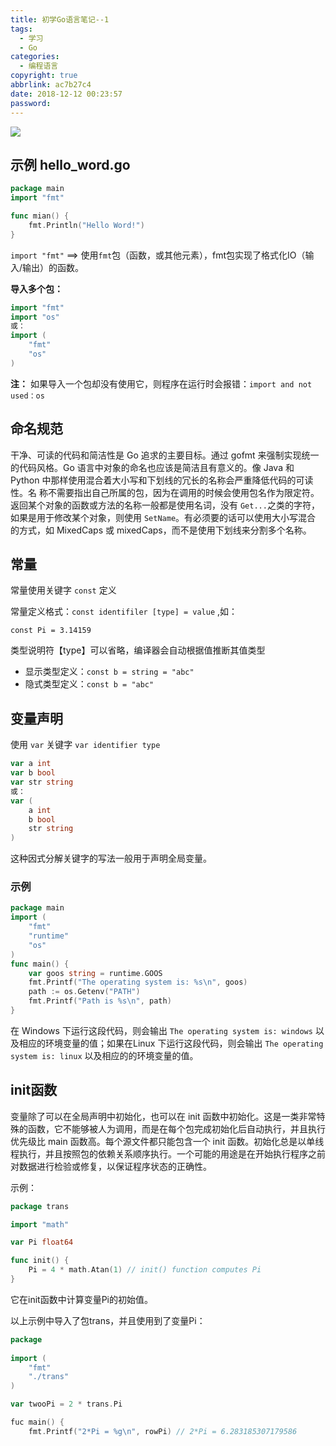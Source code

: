 ```yaml
---
title: 初学Go语言笔记--1
tags:
  - 学习
  - Go
categories:
  - 编程语言
copyright: true
abbrlink: ac7b27c4
date: 2018-12-12 00:23:57
password:
---
```


![](https://ae01.alicdn.com/kf/HTB1eSKbaBiE3KVjSZFMq6zQhVXaK.jpg)
<!--more-->

## 示例 hello_word.go ##

```Go
package main
import "fmt"

func mian() {
    fmt.Println("Hello Word!")
}
```

`import "fmt"` ==> 使用`fmt`包（函数，或其他元素），fmt包实现了格式化IO（输入/输出）的函数。

**导入多个包：**

```Go
import "fmt"
import "os"
或：
import (
    "fmt"
    "os"
)
```

**注：**
如果导入一个包却没有使用它，则程序在运行时会报错：`import and not used：os`

## 命名规范 ##

干净、可读的代码和简洁性是 Go 追求的主要目标。通过 gofmt 来强制实现统一的代码风格。Go 语言中对象的命名也应该是简洁且有意义的。像 Java 和 Python 中那样使用混合着大小写和下划线的冗长的名称会严重降低代码的可读性。名
称不需要指出自己所属的包，因为在调用的时候会使用包名作为限定符。返回某个对象的函数或方法的名称一般都是使用名词，没有 `Get...`之类的字符，如果是用于修改某个对象，则使用 `SetName`。有必须要的话可以使用大小写混合
的方式，如 MixedCaps 或 mixedCaps，而不是使用下划线来分割多个名称。

## 常量 ##

常量使用关键字 `const` 定义

常量定义格式：`const identifiler [type] = value` ,如：

    const Pi = 3.14159

类型说明符【type】可以省略，编译器会自动根据值推断其值类型

- 显示类型定义：`const b = string = "abc"`
- 隐式类型定义：`const b = "abc"`

## 变量声明 ##

使用 `var` 关键字 `var identifier type`

```Go
var a int
var b bool
var str string
或：
var (
	a int
	b bool
	str string
)
```

这种因式分解关键字的写法一般用于声明全局变量。

### 示例 ###

```Go
package main
import (
	"fmt"
	"runtime"
	"os"
)
func main() {
	var goos string = runtime.GOOS
	fmt.Printf("The operating system is: %s\n", goos)
	path := os.Getenv("PATH")
	fmt.Printf("Path is %s\n", path)
}
```

在 Windows 下运行这段代码，则会输出 `The operating system is: windows` 以及相应的环境变量的值；如果在Linux 下运行这段代码，则会输出 `The operating system is: linux` 以及相应的的环境变量的值。

## init函数 ##

变量除了可以在全局声明中初始化，也可以在 init 函数中初始化。这是一类非常特殊的函数，它不能够被人为调用，而是在每个包完成初始化后自动执行，并且执行优先级比 main 函数高。每个源文件都只能包含一个 init 函数。初始化总是以单线程执行，并且按照包的依赖关系顺序执行。一个可能的用途是在开始执行程序之前对数据进行检验或修复，以保证程序状态的正确性。

示例：

```Go
package trans

import "math"

var Pi float64

func init() {
	Pi = 4 * math.Atan(1) // init() function computes Pi
}
```

它在init函数中计算变量Pi的初始值。

以上示例中导入了包trans，并且使用到了变量Pi：

```Go
package
	
import (
	"fmt"
	"./trans"
)

var twooPi = 2 * trans.Pi

fuc main() {
	fmt.Printf("2*Pi = %g\n", rowPi) // 2*Pi = 6.283185307179586
```
